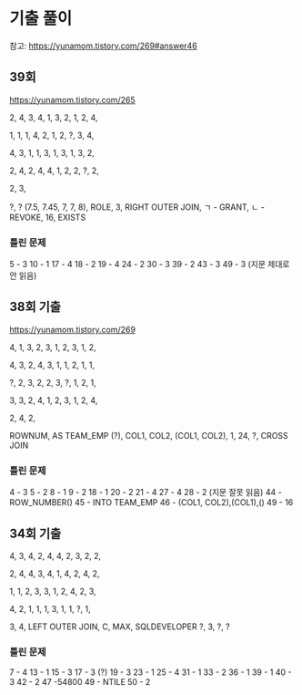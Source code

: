 #   기출 풀이

참고: https://yunamom.tistory.com/269#answer46

##  39회
https://yunamom.tistory.com/265

2, 4, 3, 4, 1, 3, 2, 1, 2, 4,

1, 1, 1, 4, 2, 1, 2, ?, 3, 4,

4, 3, 1, 1, 3, 1, 3, 1, 3, 2,

2, 4, 2, 4, 4, 1, 2, 2, ?, 2,

2, 3,

?,
? (7.5, 7.45, 7, 7, 8),
ROLE,
3,
RIGHT OUTER JOIN,
ㄱ - GRANT, ㄴ - REVOKE,
16,
EXISTS

### 틀린 문제
5  - 3
10 - 1
17 - 4
18 - 2
19 - 4
24 - 2
30 - 3
39 - 2
43 - 3
49 - 3 (지문 제대로 안 읽음)

##  38회 기출
https://yunamom.tistory.com/269

4, 1, 3, 2, 3, 1, 2, 3, 1, 2,

4, 3, 2, 4, 3, 1, 1, 2, 1, 1,

?, 2, 3, 2, 2, 3, ?, 1, 2, 1,

3, 3, 2, 4, 1, 2, 3, 1, 2, 4,

2, 4, 2, 

ROWNUM,
AS TEAM_EMP (?),
COL1, COL2, (COL1, COL2),
1,
24,
?,
CROSS JOIN

### 틀린 문제
4  - 3
5  - 2
8  - 1
9  - 2
18 - 1
20 - 2
21 - 4
27 - 4
28 - 2 (지문 잘못 읽음)
44 - ROW_NUMBER()
45 - INTO TEAM_EMP
46 - (COL1, COL2),(COL1),()
49 - 16


##  34회 기출

4, 3, 4, 2, 4, 4, 2, 3, 2, 2,

2, 4, 4, 3, 4, 1, 4, 2, 4, 2,

1, 1, 2, 3, 3, 1, 2, 4, 2, 3,

4, 2, 1, 1, 1, 3, 1, 1, ?, 1,

3, 4, 
LEFT OUTER JOIN,
C,
MAX,
SQLDEVELOPER
?,
3,
?,
?

### 틀린 문제
7  - 4
13 - 1
15 - 3
17 - 3 (?)
19 - 3
23 - 1
25 - 4
31 - 1
33 - 2
36 - 1
39 - 1
40 - 3
42 - 2
47 -54800
49 - NTILE
50 - 2